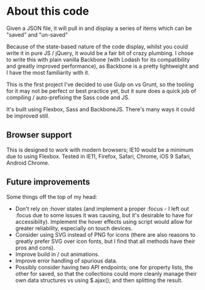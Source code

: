 # About this code

Given a JSON file, it will pull in and display a series of items which can be "saved" and "un-saved"

Because of the state-based nature of the code display, whilst you could write it in pure JS / jQuery, it would be a fair bit of crazy plumbing. I chose to write this with plain vanilla Backbone (with Lodash for its compatibility and greatly improved performance), as Backbone is a pretty lightweight and I have the most familiarity with it.

This is the first project I've decided to use Gulp on vs Grunt, so the tooling for it may not be perfect or best practice yet, but it sure does a quick job of compiling / auto-prefixing the Sass code and JS.

It's built using Flexbox, Sass and BackboneJS. There's many ways it could be improved still.

## Browser support

This is designed to work with modern browsers; IE10 would be a minimum due to using Flexbox. Tested in IE11, Firefox, Safari, Chrome, iOS 9 Safari, Android Chrome.

## Future improvements

Some things off the top of my head:

* Don't rely on :hover states (and implement a proper :focus - I left out :focus due to some issues it was causing, but it's desirable to have for accessibilty). Implement the hover effects using script would allow for greater reliability, especially on touch devices.
* Consider using SVG instead of PNG for icons (there are also reasons to greatly prefer SVG over icon fonts, but I find that all methods have their pros and cons).
* Improve build in / out animations.
* Improve error handling of spurious data.
* Possibly consider having two API endpoints; one for property lists, the other for saved, so that the collections could more cleanly manage their own data structures vs using $.ajax(); and then splitting the result.